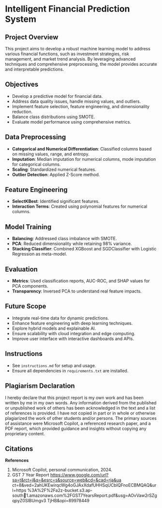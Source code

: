 # Intelligent Financial Prediction System

## Project Overview
This project aims to develop a robust machine learning model to address various financial functions, such as investment strategies, risk management, and market trend analysis. By leveraging advanced techniques and comprehensive preprocessing, the model provides accurate and interpretable predictions.

## Objectives
- Develop a predictive model for financial data.
- Address data quality issues, handle missing values, and outliers.
- Implement feature selection, feature engineering, and dimensionality reduction.
- Balance class distributions using SMOTE.
- Evaluate model performance using comprehensive metrics.

## Data Preprocessing
- **Categorical and Numerical Differentiation**: Classified columns based on missing values, range, and entropy.
- **Imputation**: Median imputation for numerical columns, mode imputation for categorical columns.
- **Scaling**: Standardized numerical features.
- **Outlier Detection**: Applied Z-Score method.

## Feature Engineering
- **SelectKBest**: Identified significant features.
- **Interaction Terms**: Created using polynomial features for numerical columns.

## Model Training
- **Balancing**: Addressed class imbalance with SMOTE.
- **PCA**: Reduced dimensionality while retaining 98% variance.
- **Stacking Classifier**: Combined XGBoost and SGDClassifier with Logistic Regression as meta-model.

## Evaluation
- **Metrics**: Used classification reports, AUC-ROC, and SHAP values for PCA components.
- **Transparency**: Inversed PCA to understand real feature impacts.

## Future Scope
- Integrate real-time data for dynamic predictions.
- Enhance feature engineering with deep learning techniques.
- Explore hybrid models and explainable AI.
- Ensure scalability with cloud integration and edge computing.
- Improve user interface with interactive dashboards and APIs.

## Instructions
- See `instructions.md` for setup and usage.
- Ensure all dependencies in `requirements.txt` are installed.

## Plagiarism Declaration
I hereby declare that this project report is my own work and has been written by me in my own words. Any information derived from the published or unpublished work of others has been acknowledged in the text and a list of references is provided. I have not copied in part or in whole or otherwise plagiarized the work of other students and/or persons. The primary sources of assistance were Microsoft Copilot, a referenced research paper, and a PDF report, which provided guidance and insights without copying any proprietary content.

## Citations
**References**
1. Microsoft Copilot, personal communication, 2024.
2. GST 7 Year Report 
https://www.google.com/url?sa=t&rct=j&q=&esrc=s&source=web&cd=&cad=rja&ua
ct=8&ved=2ahUKEwirqcWg4oGJAxXdafUHHSqUCbIQFnoECBMQAQ&url=https
%3A%2F%2Fa2z-bucket.s3.ap-south1.amazonaws.com%2FGST7YearsReport.pdf&usg=AOvVaw2rSZgqpyZ0SlBUmgv3
TjHB&opi=89978449

